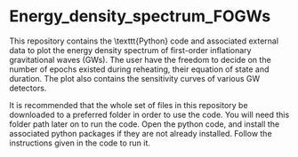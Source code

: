 # Energy_density_spectrum_FOGWs
This repository contains the \texttt{Python} code and associated external data to plot the energy density spectrum of first-order inflationary gravitational waves (GWs). The user have the freedom to decide on the number of epochs existed during reheating, their equation of state and duration. The plot also contains the sensitivity curves of various GW detectors. 

It is recommended that the whole set of files in this repository be downloaded to a preferred folder in order to use the code. You will need this folder path later on to run the code. Open the python code, and install the associated python packages if they are not already installed. Follow the instructions given in the code to run it.
